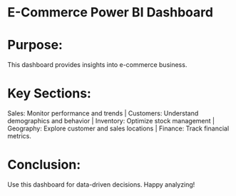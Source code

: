 # E-Commerce Power BI Dashboard

# Purpose:
This dashboard provides insights into e-commerce business.

# Key Sections:
Sales: Monitor performance and trends |
Customers: Understand demographics and behavior |
Inventory: Optimize stock management |
Geography: Explore customer and sales locations |
Finance: Track financial metrics.

# Conclusion:
Use this dashboard for data-driven decisions. Happy analyzing!
